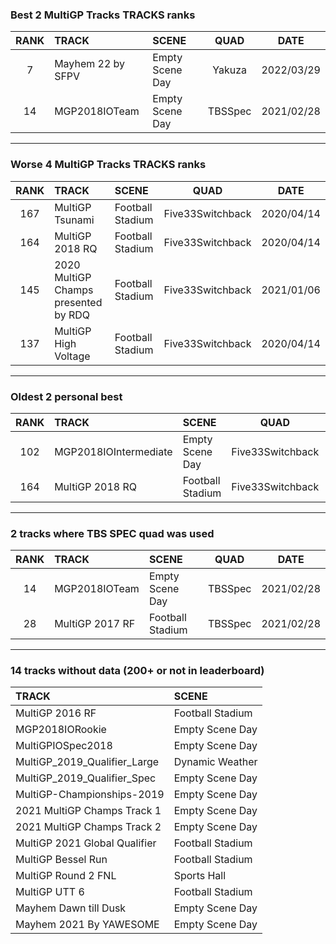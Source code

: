 ### Best 2 MultiGP Tracks TRACKS ranks
|RANK|TRACK|SCENE|QUAD|DATE|
|:---:|:---|:---|:---:|:---:|
|7|Mayhem 22 by SFPV|Empty Scene Day|Yakuza|2022/03/29|
|14|MGP2018IOTeam|Empty Scene Day|TBSSpec|2021/02/28|
---
### Worse 4 MultiGP Tracks TRACKS ranks
|RANK|TRACK|SCENE|QUAD|DATE|
|:---:|:---|:---|:---:|:---:|
|167|MultiGP Tsunami|Football Stadium|Five33Switchback|2020/04/14|
|164|MultiGP 2018 RQ|Football Stadium|Five33Switchback|2020/04/14|
|145|2020 MultiGP Champs presented by RDQ|Football Stadium|Five33Switchback|2021/01/06|
|137|MultiGP High Voltage|Football Stadium|Five33Switchback|2020/04/14|
---
### Oldest 2 personal best
|RANK|TRACK|SCENE|QUAD|DATE|
|:---:|:---|:---|:---:|:---:|
|102|MGP2018IOIntermediate|Empty Scene Day|Five33Switchback|2020/04/14|
|164|MultiGP 2018 RQ|Football Stadium|Five33Switchback|2020/04/14|
---
### 2 tracks where TBS SPEC quad was used
|RANK|TRACK|SCENE|QUAD|DATE|
|:---:|:---|:---|:---:|:---:|
|14|MGP2018IOTeam|Empty Scene Day|TBSSpec|2021/02/28|
|28|MultiGP 2017 RF|Football Stadium|TBSSpec|2021/02/28|
---
### 14 tracks without data (200+ or not in leaderboard)
|TRACK|SCENE|
|:---|:---|
|MultiGP 2016 RF|Football Stadium|
|MGP2018IORookie|Empty Scene Day|
|MultiGPIOSpec2018|Empty Scene Day|
|MultiGP_2019_Qualifier_Large|Dynamic Weather|
|MultiGP_2019_Qualifier_Spec|Empty Scene Day|
|MultiGP-Championships-2019|Empty Scene Day|
|2021 MultiGP Champs Track 1|Empty Scene Day|
|2021 MultiGP Champs Track 2|Empty Scene Day|
|MultiGP 2021 Global Qualifier|Football Stadium|
|MultiGP Bessel Run|Football Stadium|
|MultiGP Round 2 FNL|Sports Hall|
|MultiGP UTT 6|Football Stadium|
|Mayhem Dawn till Dusk|Empty Scene Day|
|Mayhem 2021 By YAWESOME|Empty Scene Day|
